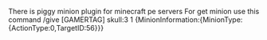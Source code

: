 There is piggy minion plugin for minecraft pe servers
For get minion use this command
/give [GAMERTAG] skull:3 1 {MinionInformation:{MinionType:{ActionType:0,TargetID:56}}}
